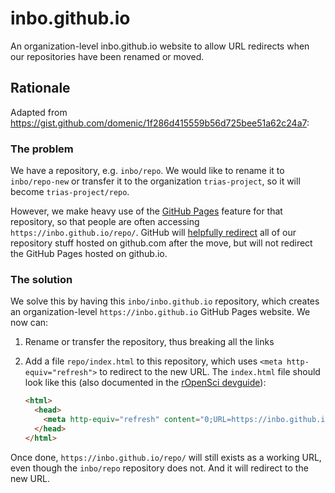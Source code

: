 # inbo.github.io

An organization-level inbo.github.io website to allow URL redirects when our repositories have been renamed or moved.

## Rationale

Adapted from https://gist.github.com/domenic/1f286d415559b56d725bee51a62c24a7: 

### The problem

We have a repository, e.g. `inbo/repo`. We would like to rename it to `inbo/repo-new` or transfer it to the organization `trias-project`, so it will become `trias-project/repo`.

However, we make heavy use of the [GitHub Pages](https://pages.github.com/) feature for that repository, so that people are often accessing `https://inbo.github.io/repo/`. GitHub will [helpfully redirect](https://github.com/blog/1508-repository-redirects-are-here) all of our repository stuff hosted on github.com after the move, but will not redirect the GitHub Pages hosted on github.io.

### The solution

We solve this by having this `inbo/inbo.github.io` repository, which creates an organization-level `https://inbo.github.io` GitHub Pages website. We now can:

1. Rename or transfer the repository, thus breaking all the links
2. Add a file `repo/index.html` to this repository, which uses `<meta http-equiv="refresh">` to redirect to the new URL. The `index.html` file should look like this (also documented in the [rOpenSci devguide](https://devguide.ropensci.org/redirect.html)):

    ```html
    <html>
      <head>
        <meta http-equiv="refresh" content="0;URL=https://inbo.github.io/camtraptor/">
      </head>
    </html>
    ```

Once done, `https://inbo.github.io/repo/` will still exists as a working URL, even though the `inbo/repo` repository does not. And it will redirect to the new URL.

